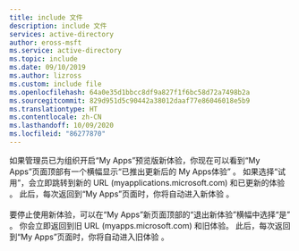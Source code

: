 ```yaml
---
title: include 文件
description: include 文件
services: active-directory
author: eross-msft
ms.service: active-directory
ms.topic: include
ms.date: 09/10/2019
ms.author: lizross
ms.custom: include file
ms.openlocfilehash: 64a0e35d1bbcc8df9a827f1f6bc58d72a7498b2a
ms.sourcegitcommit: 829d951d5c90442a38012daaf77e86046018e5b9
ms.translationtype: HT
ms.contentlocale: zh-CN
ms.lasthandoff: 10/09/2020
ms.locfileid: "86277870"
---
```

如果管理员已为组织开启“My Apps”预览版新体验，你现在可以看到“My Apps”页面顶部有一个横幅显示“已推出更新后的 My Apps体验”    。 如果选择“试用”，会立即跳转到新的 URL (myapplications.microsoft.com) 和已更新的体验  。 此后，每次返回到“My Apps”页面时，你将自动进入新体验  。<br><br>要停止使用新体验，可以在“My Apps”新页面顶部的“退出新体验”横幅中选择“是”    。 你会立即返回到旧 URL (myapps.microsoft.com) 和旧体验。 此后，每次返回到“My Apps”页面时，你将自动进入旧体验  。
